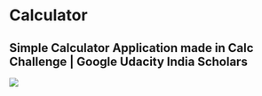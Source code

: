 # Calculator

## Simple Calculator Application made in Calc Challenge | Google Udacity India Scholars

<img src=https://raw.githubusercontent.com/thedevelopersanjeev/Calculator/master/screenshots.jpeg />

